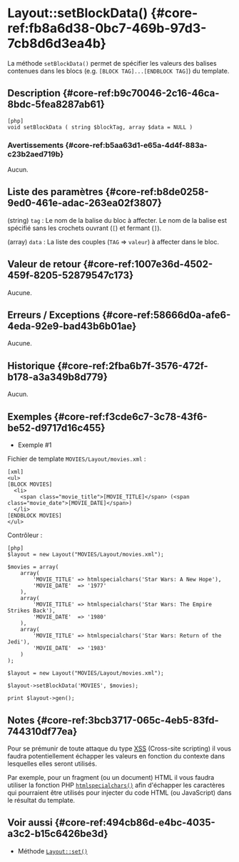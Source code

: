 # Layout::setBlockData() {#core-ref:fb8a6d38-0bc7-469b-97d3-7cb8d6d3ea4b}

<div markdown="1" class="short-description">

La méthode `setBlockData()` permet de spécifier les valeurs des balises
contenues dans les blocs (e.g. `[BLOCK TAG]...[ENDBLOCK TAG]`) du template.

</div>

## Description {#core-ref:b9c70046-2c16-46ca-8bdc-5fea8287ab61}

    [php]
    void setBlockData ( string $blockTag, array $data = NULL )

### Avertissements {#core-ref:b5aa63d1-e65a-4d4f-883a-c23b2aed719b}

Aucun.

## Liste des paramètres {#core-ref:b8de0258-9ed0-461e-adac-263ea02f3807}

(string) `tag`
:   Le nom de la balise du bloc à affecter. Le nom de la balise est spécifié
    sans les crochets ouvrant (`[`) et fermant (`]`).

(array) `data`
:   La liste des couples (`TAG` => `valeur`) à affecter dans le bloc.

## Valeur de retour {#core-ref:1007e36d-4502-459f-8205-52879547c173}

Aucune.

## Erreurs / Exceptions {#core-ref:58666d0a-afe6-4eda-92e9-bad43b6b01ae}

Aucune.

## Historique {#core-ref:2fba6b7f-3576-472f-b178-a3a349b8d779}

Aucun.

## Exemples {#core-ref:f3cde6c7-3c78-43f6-be52-d9717d16c455}

- Exemple #1

Fichier de template `MOVIES/Layout/movies.xml` :

    [xml]
    <ul>
    [BLOCK MOVIES]
      <li>
        <span class="movie_title">[MOVIE_TITLE]</span> (<span class="movie_date">[MOVIE_DATE]</span>)
      </li>
    [ENDBLOCK MOVIES]
    </ul>

Contrôleur :

    [php]
    $layout = new Layout("MOVIES/Layout/movies.xml");
    
    $movies = array(
    	array(
    		'MOVIE_TITLE' => htmlspecialchars('Star Wars: A New Hope'),
    		'MOVIE_DATE'  => '1977'
    	),
    	array(
    		'MOVIE_TITLE' => htmlspecialchars('Star Wars: The Empire Strikes Back'),
    		'MOVIE_DATE'  => '1980'
    	),
    	array(
    		'MOVIE_TITLE' => htmlspecialchars('Star Wars: Return of the Jedi'),
    		'MOVIE_DATE'  => '1983'
    	)
    );
        
    $layout = new Layout("MOVIES/Layout/movies.xml");
    
    $layout->setBlockData('MOVIES', $movies);
    
    print $layout->gen();

## Notes {#core-ref:3bcb3717-065c-4eb5-83fd-744310df77ea}

Pour se prémunir de toute attaque du type [XSS][XSS] (Cross-site scripting) il
vous faudra potentiellement échapper les valeurs en fonction du contexte dans
lesquelles elles seront utilisés.

Par exemple, pour un fragment (ou un document) HTML il vous faudra utiliser la
fonction PHP [`htmlspecialchars()`][htmlspecialchars] afin d'échapper les
caractères qui pourraient être utilisés pour injecter du code HTML (ou
JavaScript) dans le résultat du template.

## Voir aussi {#core-ref:494cb86d-e4bc-4035-a3c2-b15c6426be3d}

- Méthode [`Layout::set()`][set]

<!-- links -->
[set]: #core-ref:812c30ed-11cb-4b59-84d2-ba10e4ab7e88
[htmlspecialchars]: http://docs.php.net/manual/en/function.htmlspecialchars.php
[XSS]: http://en.wikipedia.org/wiki/Cross-site_scripting